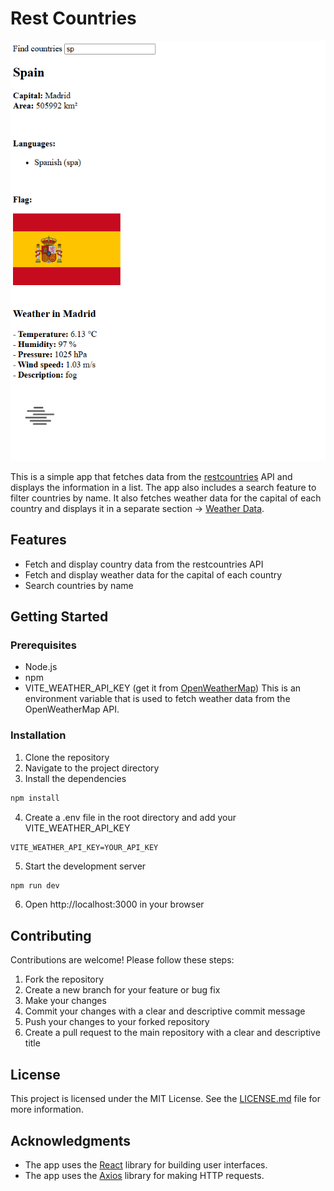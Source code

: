 # Rest Countries

![Rest Countries app preview](./src/assets/rest_countries_preview.png)

This is a simple app that fetches data from the [restcountries](https://studies.cs.helsinki.fi/restcountries/) API and displays the information in a list. The app also includes a search feature to filter countries by name. It also fetches weather data for the capital of each country and displays it in a separate section -> [Weather Data](https://samples.openweathermap.org/data/2.5/find?q=London&appid=b1b15e88fa797225412429c1c50c122a1r).

## Features

- Fetch and display country data from the restcountries API
- Fetch and display weather data for the capital of each country
- Search countries by name

## Getting Started

### Prerequisites

- Node.js
- npm
- VITE_WEATHER_API_KEY (get it from [OpenWeatherMap](https://openweathermap.org/)) This is an environment variable that is used to fetch weather data from the OpenWeatherMap API.

### Installation

1. Clone the repository
2. Navigate to the project directory
3. Install the dependencies

```bash
npm install
```

4. Create a .env file in the root directory and add your VITE_WEATHER_API_KEY

```
VITE_WEATHER_API_KEY=YOUR_API_KEY
```

5. Start the development server

```bash
npm run dev
```

6. Open http://localhost:3000 in your browser

## Contributing

Contributions are welcome! Please follow these steps:

1. Fork the repository
2. Create a new branch for your feature or bug fix
3. Make your changes
4. Commit your changes with a clear and descriptive commit message
5. Push your changes to your forked repository
6. Create a pull request to the main repository with a clear and descriptive title

## License

This project is licensed under the MIT License. See the [LICENSE.md](LICENSE.md) file for more information.

## Acknowledgments

- The app uses the [React](https://reactjs.org/) library for building user interfaces.
- The app uses the [Axios](https://axios-http.com/) library for making HTTP requests.
